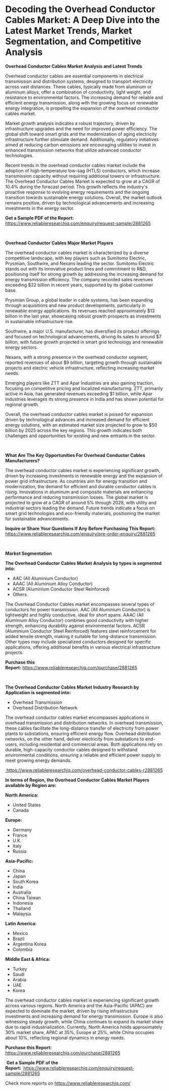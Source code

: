 <p><h1>Decoding the Overhead Conductor Cables Market: A Deep Dive into the Latest Market Trends, Market Segmentation, and Competitive Analysis</h1></p><p><strong>Overhead Conductor Cables Market Analysis and Latest Trends</strong></p>
<p><p>Overhead conductor cables are essential components in electrical transmission and distribution systems, designed to transport electricity across vast distances. These cables, typically made from aluminum or aluminum alloys, offer a combination of conductivity, light weight, and resistance to environmental factors. The increasing demand for reliable and efficient energy transmission, along with the growing focus on renewable energy integration, is propelling the expansion of the overhead conductor cables market.</p><p>Market growth analysis indicates a robust trajectory, driven by infrastructure upgrades and the need for improved power efficiency. The global shift toward smart grids and the modernization of aging electricity infrastructure further stimulate demand. Additionally, regulatory initiatives aimed at reducing carbon emissions are encouraging utilities to invest in enhanced transmission networks that utilize advanced conductor technologies.</p><p>Recent trends in the overhead conductor cables market include the adoption of high-temperature low-sag (HTLS) conductors, which increase transmission capacity without requiring additional towers or infrastructure. The Overhead Conductor Cables Market is expected to grow at a CAGR of 10.4% during the forecast period. This growth reflects the industry's proactive response to evolving energy requirements and the ongoing transition towards sustainable energy solutions. Overall, the market outlook remains positive, driven by technological advancements and increasing investments in the energy sector.</p></p>
<p><strong>Get a Sample PDF of the Report:&nbsp;</strong> <a href="https://www.reliableresearchiq.com/enquiry/request-sample/2881265?utm_campaign=2780&utm_medium=2&utm_source=Github&utm_content=ia&utm_term=12032025&utm_id=overhead-conductor-cables">https://www.reliableresearchiq.com/enquiry/request-sample/2881265</a></p>
<p>&nbsp;</p>
<p><strong>Overhead Conductor Cables Major Market Players</strong></p>
<p><p>The overhead conductor cables market is characterized by a diverse competitive landscape, with key players such as Sumitomo Electric, Prysmian, Southwire, and Nexans leading the sector. Sumitomo Electric stands out with its innovative product lines and commitment to R&D, positioning itself for strong growth by addressing the increasing demand for energy transmission efficiency. The company recorded sales revenues exceeding $22 billion in recent years, supported by its global customer base.</p><p>Prysmian Group, a global leader in cable systems, has been expanding through acquisitions and new product developments, particularly in renewable energy applications. Its revenues reached approximately $13 billion in the last year, showcasing robust growth prospects as investments in sustainable infrastructure rise.</p><p>Southwire, a major U.S. manufacturer, has diversified its product offerings and focused on technological advancements, driving its sales to around $7 billion, with future growth projected in smart grid technology and renewable energy sectors. </p><p>Nexans, with a strong presence in the overhead conductor segment, reported revenues of about $9 billion, targeting growth through sustainable projects and electric vehicle infrastructure, reflecting increasing market needs.</p><p>Emerging players like ZTT and Apar Industries are also gaining traction, focusing on competitive pricing and localized manufacturing. ZTT, primarily active in Asia, has generated revenues exceeding $1 billion, while Apar Industries leverages its strong presence in India and has shown potential for regional growth.</p><p>Overall, the overhead conductor cables market is poised for expansion driven by technological advances and increased demand for efficient energy solutions, with an estimated market size projected to grow to $50 billion by 2025 across the key regions. This growth indicates both challenges and opportunities for existing and new entrants in the sector.</p></p>
<p>&nbsp;</p>
<p><strong>What Are The Key Opportunities For Overhead Conductor Cables Manufacturers?</strong></p>
<p><p>The overhead conductor cables market is experiencing significant growth, driven by increasing investments in renewable energy and the expansion of power grid infrastructure. As countries aim for energy transition and modernization, the demand for efficient and durable conductor cables is rising. Innovations in aluminum and composite materials are enhancing performance and reducing transmission losses. The global market is projected to grow at a CAGR of around 5% through 2028, with utility and industrial sectors leading the demand. Future trends indicate a focus on smart grid technologies and eco-friendly materials, positioning the market for sustainable advancements.</p></p>
<p><strong>Inquire or Share Your Questions If Any Before Purchasing This Report:</strong> <a href="https://www.reliableresearchiq.com/enquiry/pre-order-enquiry/2881265?utm_campaign=2780&utm_medium=2&utm_source=Github&utm_content=ia&utm_term=12032025&utm_id=overhead-conductor-cables">https://www.reliableresearchiq.com/enquiry/pre-order-enquiry/2881265</a></p>
<p>&nbsp;</p>
<p><strong>Market Segmentation</strong></p>
<p><strong>The Overhead Conductor Cables Market Analysis by types is segmented into:</strong></p>
<p><ul><li>AAC (All Aluminium Conductor)</li><li>AAAC (All Aluminium Alloy Conductor)</li><li>ACSR (Aluminium Conductor Steel Reinforced)</li><li>Others</li></ul></p>
<p><p>The Overhead Conductor Cables market encompasses several types of conductors for power transmission. AAC (All Aluminium Conductor) is lightweight and highly conductive, ideal for short spans. AAAC (All Aluminium Alloy Conductor) combines good conductivity with higher strength, enhancing durability against environmental factors. ACSR (Aluminium Conductor Steel Reinforced) features steel reinforcement for added tensile strength, making it suitable for long-distance transmission. Other types may include specialized conductors designed for specific applications, offering additional benefits in various electrical infrastructure projects.</p></p>
<p><strong>Purchase this Report:&nbsp;</strong><a href="https://www.reliableresearchiq.com/purchase/2881265?utm_campaign=2780&utm_medium=2&utm_source=Github&utm_content=ia&utm_term=12032025&utm_id=overhead-conductor-cables">https://www.reliableresearchiq.com/purchase/2881265</a></p>
<p>&nbsp;</p>
<p><strong>The Overhead Conductor Cables Market Industry Research by Application is segmented into:</strong></p>
<p><ul><li>Overhead Transmission</li><li>Overhead Distribution Network</li></ul></p>
<p><p>The overhead conductor cables market encompasses applications in overhead transmission and distribution networks. In overhead transmission, these cables facilitate the long-distance transfer of electricity from power plants to substations, ensuring efficient energy flow. Overhead distribution networks, on the other hand, deliver electricity from substations to end-users, including residential and commercial areas. Both applications rely on durable, high-capacity conductor cables designed to withstand environmental conditions, ensuring a reliable and efficient power supply to meet growing energy demands.</p></p>
<p><a href="https://www.reliableresearchiq.com/overhead-conductor-cables-r2881265?utm_campaign=2780&utm_medium=2&utm_source=Github&utm_content=ia&utm_term=12032025&utm_id=overhead-conductor-cables">&nbsp;https://www.reliableresearchiq.com/overhead-conductor-cables-r2881265</a></p>
<p><strong>In terms of Region, the Overhead Conductor Cables Market Players available by Region are:</strong></p>
<p>
    <p> <strong> North America: </strong>
        <ul>
            <li>United States</li>
            <li>Canada</li>
        </ul>
        </p> 
    <p> <strong> Europe: </strong>
        <ul>
            <li>Germany</li>
            <li>France</li>
            <li>U.K.</li>
            <li>Italy</li>
            <li>Russia</li>
        </ul>
        </p> 
    <p> <strong> Asia-Pacific: </strong>
        <ul>
            <li>China</li>
            <li>Japan</li>
            <li>South Korea</li>
            <li>India</li>
            <li>Australia</li>
            <li>China Taiwan</li>
            <li>Indonesia</li>
            <li>Thailand</li>
            <li>Malaysia</li>
        </ul>
        </p> 
    <p> <strong> Latin America: </strong>
        <ul>
            <li>Mexico</li>
            <li>Brazil</li>
            <li>Argentina Korea</li>
            <li>Colombia</li>
        </ul>
        </p> 
    <p> <strong> Middle East & Africa: </strong>
        <ul>
            <li>Turkey</li>
            <li>Saudi</li>
            <li>Arabia</li>
            <li>UAE</li>
            <li>Korea</li>
        </ul>
    </p>
    </p>
<p><p>The overhead conductor cables market is experiencing significant growth across various regions. North America and the Asia-Pacific (APAC) are expected to dominate the market, driven by rising infrastructure investments and increasing demand for energy transmission. Europe is also witnessing steady growth, while China continues to expand its market share due to rapid industrialization. Currently, North America holds approximately 30% market share, APAC at 35%, Europe at 25%, while China occupies about 10%, reflecting regional dynamics in energy needs.</p></p>
<p><strong>Purchase this Report: </strong><a href="https://www.reliableresearchiq.com/purchase/2881265?utm_campaign=2780&utm_medium=2&utm_source=Github&utm_content=ia&utm_term=12032025&utm_id=overhead-conductor-cables">https://www.reliableresearchiq.com/purchase/2881265</a></p>
<p>&nbsp;<strong>Get a Sample PDF of the Report:&nbsp;&nbsp;</strong><a href="https://www.reliableresearchiq.com/enquiry/request-sample/2881265?utm_campaign=2780&utm_medium=2&utm_source=Github&utm_content=ia&utm_term=12032025&utm_id=overhead-conductor-cables">https://www.reliableresearchiq.com/enquiry/request-sample/2881265</a></p>
<p><strong></strong></p>
<p>Check more reports on <a href="https://www.reliableresearchiq.com/?utm_campaign=2780&utm_medium=2&utm_source=Github&utm_content=ia&utm_term=12032025&utm_id=overhead-conductor-cables">https://www.reliableresearchiq.com/</a></p>